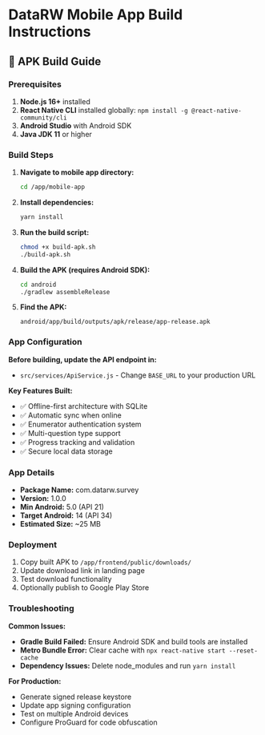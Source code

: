 # DataRW Mobile App Build Instructions

## 📱 APK Build Guide

### Prerequisites
1. **Node.js 16+** installed
2. **React Native CLI** installed globally: `npm install -g @react-native-community/cli`
3. **Android Studio** with Android SDK
4. **Java JDK 11** or higher

### Build Steps

1. **Navigate to mobile app directory:**
   ```bash
   cd /app/mobile-app
   ```

2. **Install dependencies:**
   ```bash
   yarn install
   ```

3. **Run the build script:**
   ```bash
   chmod +x build-apk.sh
   ./build-apk.sh
   ```

4. **Build the APK (requires Android SDK):**
   ```bash
   cd android
   ./gradlew assembleRelease
   ```

5. **Find the APK:**
   ```
   android/app/build/outputs/apk/release/app-release.apk
   ```

### App Configuration

**Before building, update the API endpoint in:**
- `src/services/ApiService.js` - Change `BASE_URL` to your production URL

**Key Features Built:**
- ✅ Offline-first architecture with SQLite
- ✅ Automatic sync when online
- ✅ Enumerator authentication system
- ✅ Multi-question type support
- ✅ Progress tracking and validation
- ✅ Secure local data storage

### App Details
- **Package Name:** com.datarw.survey  
- **Version:** 1.0.0
- **Min Android:** 5.0 (API 21)
- **Target Android:** 14 (API 34)
- **Estimated Size:** ~25 MB

### Deployment
1. Copy built APK to `/app/frontend/public/downloads/`
2. Update download link in landing page
3. Test download functionality
4. Optionally publish to Google Play Store

### Troubleshooting

**Common Issues:**
- **Gradle Build Failed:** Ensure Android SDK and build tools are installed
- **Metro Bundle Error:** Clear cache with `npx react-native start --reset-cache`
- **Dependency Issues:** Delete node_modules and run `yarn install`

**For Production:**
- Generate signed release keystore
- Update app signing configuration
- Test on multiple Android devices
- Configure ProGuard for code obfuscation